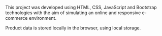 This project was developed using HTML, CSS, JavaScript and Bootstrap technologies with the aim of simulating an online and responsive e-commerce environment. 

Product data is stored locally in the browser, using local storage.
